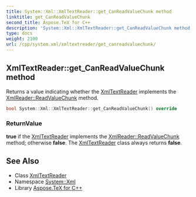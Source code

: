```yaml
---
title: System::Xml::XmlTextReader::get_CanReadValueChunk method
linktitle: get_CanReadValueChunk
second_title: Aspose.TeX for C++
description: 'System::Xml::XmlTextReader::get_CanReadValueChunk method. Returns a value indicating whether the XmlTextReader implements the XmlReader::ReadValueChunk method in C++.'
type: docs
weight: 2100
url: /cpp/system.xml/xmltextreader/get_canreadvaluechunk/
---
```

## XmlTextReader::get_CanReadValueChunk method


Returns a value indicating whether the [XmlTextReader](../) implements the [XmlReader::ReadValueChunk](../../xmlreader/readvaluechunk/) method.

```cpp
bool System::Xml::XmlTextReader::get_CanReadValueChunk() override
```


### ReturnValue

**true** if the [XmlTextReader](../) implements the [XmlReader::ReadValueChunk](../../xmlreader/readvaluechunk/) method; otherwise **false**. The [XmlTextReader](../) class always returns **false**.

## See Also

* Class [XmlTextReader](../)
* Namespace [System::Xml](../../)
* Library [Aspose.TeX for C++](../../../)

